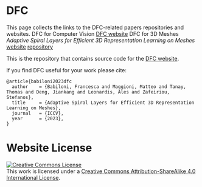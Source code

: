# DFC

This page collects the links to the DFC-related papers repositories and websites.
DFC for Computer Vision
[DFC website](https://Fb221.github.io)
DFC for 3D Meshes
<i>Adaptive Spiral Layers for Efficient 3D Representation Learning on Meshes </i> [website](https://Fb221.github.io) [repository](https://github.com/Fb2221/Fb2221.github.io)

This is the repository that contains source code for the [DFC website](https://DFC.github.io).

If you find DFC useful for your work please cite:
```
@article{babiloni2023dfc
  author    = {Babiloni, Francesca and Maggioni, Matteo and Tanay, Thomas and Deng, Jiankang and Leonardis, Ales and Zafeiriou, Stefanos},
  title     = {Adaptive Spiral Layers for Efficient 3D Representation Learning on Meshes},
  journal   = {ICCV},
  year      = {2023},
}
```

# Website License
<a rel="license" href="http://creativecommons.org/licenses/by-sa/4.0/"><img alt="Creative Commons License" style="border-width:0" src="https://i.creativecommons.org/l/by-sa/4.0/88x31.png" /></a><br />This work is licensed under a <a rel="license" href="http://creativecommons.org/licenses/by-sa/4.0/">Creative Commons Attribution-ShareAlike 4.0 International License</a>.
